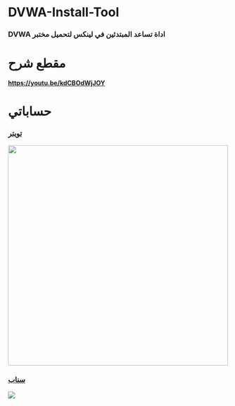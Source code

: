 # DVWA-Install-Tool
### DVWA اداة تساعد المبتدئين في لينكس لتحميل مختبر 

# مقطع شرح
**https://youtu.be/kdCBOdWjJOY**

# حساباتي
### **<a href="https://twitter.com/F14Commander">تويتر</a>**
<img src="https://user-images.githubusercontent.com/66462888/101926775-ad3d7380-3be4-11eb-8ed1-a04962e33de5.jpeg" width="500">

### **<a href="https://snapchat.com/add/sulimanxx1">سناب</a>**
<img src="https://user-images.githubusercontent.com/66462888/101926705-97c84980-3be4-11eb-8199-b69853a84068.jpeg">
